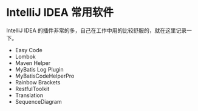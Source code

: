 # IntelliJ IDEA 常用软件

IntelliJ IDEA 的插件非常的多，自己在工作中用的比较舒服的，就在这里记录一下。

- Easy Code
- Lombok
- Maven Helper
- MyBatis Log Plugin
- MyBatisCodeHelperPro
- Rainbow Brackets
- RestfulToolkit
- Translation
- SequenceDiagram